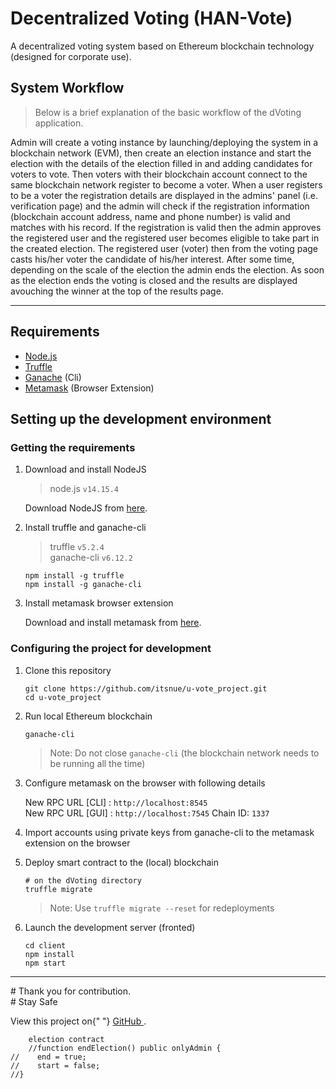 
# Decentralized Voting (HAN-Vote)

A decentralized voting system based on Ethereum blockchain technology (designed for corporate use).

## System Workflow

> Below is a brief explanation of the basic workflow of the dVoting application.

Admin will create a voting instance by launching/deploying the system in a blockchain network (EVM), then create an election instance and start the election with the details of the election filled in and adding candidates for voters to vote. Then voters with their blockchain account connect to the same blockchain network register to become a voter. When a user registers to be a voter the registration details are displayed in the admins' panel (i.e. verification page) and the admin will check if the registration information (blockchain account address, name and phone number) is valid and matches with his record. If the registration is valid then the admin approves the registered user and the registered user becomes eligible to take part in the created election. The registered user (voter) then from the voting page casts his/her voter the candidate of his/her interest. After some time, depending on the scale of the election the admin ends the election. As soon as the election ends the voting is closed and the results are displayed avouching the winner at the top of the results page.

---

## Requirements

- [Node.js](https://nodejs.org)
- [Truffle](https://www.trufflesuite.com/truffle)
- [Ganache](https://github.com/trufflesuite/ganache-cli) (Cli)
- [Metamask](https://metamask.io/) (Browser Extension)

## Setting up the development environment

### Getting the requirements

1. Download and install NodeJS

   > node.js `v14.15.4`

   Download NodeJS from [here](https://nodejs.org/en/download/ "Go to official NodeJS download page.").

1. Install truffle and ganache-cli

   > truffle `v5.2.4`  
   > ganache-cli `v6.12.2`

   ```shell
   npm install -g truffle
   npm install -g ganache-cli
   ```

1. Install metamask browser extension

   Download and install metamask from [here](https://metamask.io/download "Go to official metamask download page.").

### Configuring the project for development

1. Clone this repository

   ```shell
   git clone https://github.com/itsnue/u-vote_project.git
   cd u-vote_project
   ```

1. Run local Ethereum blockchain

   ```shell
   ganache-cli
   ```

   > Note: Do not close `ganache-cli` (the blockchain network needs to be running all the time)

1. Configure metamask on the browser with following details

   New RPC URL [CLI] : `http://localhost:8545`  
   New RPC URL [GUI] : `http://localhost:7545`
   Chain ID: `1337`

1. Import accounts using private keys from ganache-cli to the metamask extension on the browser
1. Deploy smart contract to the (local) blockchain

   ```shell
   # on the dVoting directory
   truffle migrate
   ```

   > Note: Use `truffle migrate --reset` for redeployments

1. Launch the development server (fronted)

   ```shell
   cd client
   npm install
   npm start
   ```

---

\# Thank you for contribution.<br>
\# Stay Safe
      <div className="footer-container">
        <p>
          View this project on{" "}
          <a
            className="profile"
            href="https://github.com/kumuthu-vinsura/u-vote_project"
            target="_blank"
            rel="noopener noreferrer"
          >
            GitHub
          </a>
          .
        </p>

        election contract
        //function endElection() public onlyAdmin {
    //    end = true;
    //    start = false;
    //}